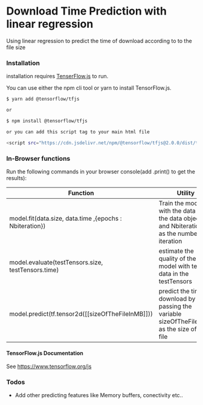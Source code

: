# Download Time Prediction with linear regression

Using linear regression to predict the time of download according to to the file size

### Installation

installation requires [TenserFlow.js](https://www.tensorflow.org/js/)  to run.

You can use either the npm cli tool or yarn to install TensorFlow.js.

```sh
$ yarn add @tensorflow/tfjs

or

$ npm install @tensorflow/tfjs

or you can add this script tag to your main html file 

<script src="https://cdn.jsdelivr.net/npm/@tensorflow/tfjs@2.0.0/dist/tf.min.js"></script>
```



### In-Browser functions

Run the following commands in your browser console(add .print() to get the results):

| Function | Utility |
| ------ | ------ |
| model.fit(data.size, data.time ,{epochs : Nbiteration}) | Train the model with the data from the data object and Nbiterations as the number of iteration |
|  model.evaluate(testTensors.size, testTensors.time) | estimate the quality of the model with test data in the testTensors |
|  model.predict(tf.tensor2d([[sizeOfTheFileInMB]])) | predict the time of download by passing the variable sizeOfTheFileInMB as the size of the file |






#### TensorFlow.js Documentation

See https://www.tensorflow.org/js


### Todos

 - Add other predicting features like Memory buffers, conectivity etc..




